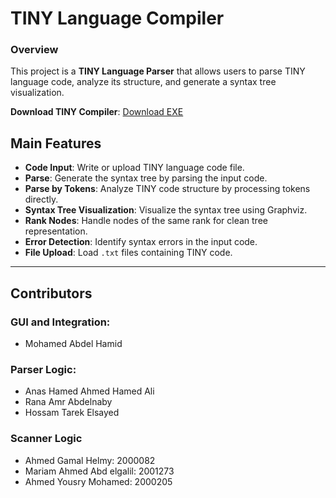 # TINY Language Compiler

### Overview
This project is a **TINY Language Parser** that allows users to parse TINY language code, analyze its structure, and generate a syntax tree visualization.

**Download TINY Compiler**: [Download EXE](https://drive.google.com/file/d/1Z2qrmO4NIhf0cRx7f1LCN1hwkN8muVTg/view?usp=sharing)


## Main Features
- **Code Input**: Write or upload TINY language code file.
- **Parse**: Generate the syntax tree by parsing the input code.
- **Parse by Tokens**: Analyze TINY code structure by processing tokens directly.
- **Syntax Tree Visualization**: Visualize the syntax tree using Graphviz.
- **Rank Nodes**: Handle nodes of the same rank for clean tree representation.
- **Error Detection**: Identify syntax errors in the input code.
- **File Upload**: Load `.txt` files containing TINY code.

---

## Contributors 
### GUI and Integration:
- Mohamed Abdel Hamid
### Parser Logic:
- Anas Hamed Ahmed Hamed Ali
- Rana Amr Abdelnaby
- Hossam Tarek Elsayed
### Scanner Logic
- Ahmed Gamal Helmy: 2000082
- Mariam Ahmed Abd elgalil: 2001273
- Ahmed Yousry Mohamed: 2000205
